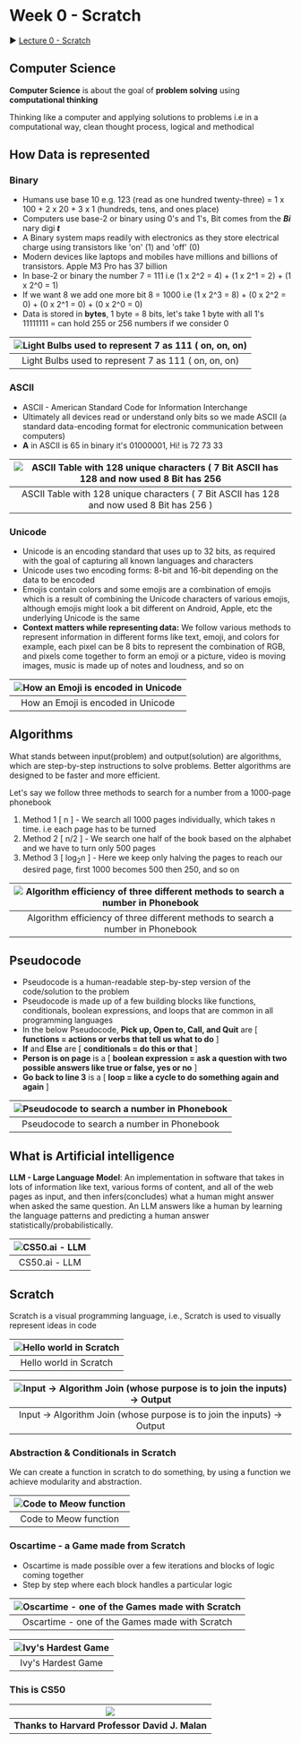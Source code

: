 # Week 0 - Scratch

▶️ [Lecture 0 - Scratch](https://video.cs50.io/3LPJfIKxwWc)

## Computer Science

**Computer Science** is about the goal of **problem solving** using **computational thinking**

Thinking like a computer and applying solutions to problems i.e in a computational way, clean thought process, logical and methodical

## How Data is represented

### Binary

- Humans use base 10 e.g. 123 (read as one hundred twenty-three) = 1 x 100 + 2 x 20 + 3 x 1 (hundreds, tens, and ones place)
- Computers use base-2 or binary using 0's and 1's, Bit comes from the _**Bi**_ nary digi _**t**_
- A Binary system maps readily with electronics as they store electrical charge using transistors like 'on' (1) and 'off' (0)
- Modern devices like laptops and mobiles have millions and billions of transistors. Apple M3 Pro has 37 billion
- In base-2 or binary the number 7 = 111 i.e (1 x 2^2 = 4) + (1 x 2^1 = 2) + (1 x 2^0 = 1)
- If we want 8 we add one more bit 8 = 1000 i.e (1 x 2^3 = 8) + (0 x 2^2 = 0) + (0 x 2^1 = 0) + (0 x 2^0 = 0)
- Data is stored in **bytes**, 1 byte = 8 bits, let's take 1 byte with all 1's 11111111 = can hold 255 or 256 numbers if we consider 0

| ![Light Bulbs used to represent 7 as 111 ( on, on, on)](https://github.com/user-attachments/assets/c9a11472-c464-4441-995a-891215a31a9e) |
|:----------------------:|
| Light Bulbs used to represent 7 as 111 ( on, on, on) |

### ASCII

- ASCII - American Standard Code for Information Interchange
- Ultimately all devices read or understand only bits so we made ASCII (a standard data-encoding format for electronic communication between computers)
- **A** in ASCII is 65 in binary it's 01000001, Hi! is 72 73 33

| ![ASCII Table with 128 unique characters  ( 7 Bit ASCII has 128 and now used 8 Bit has 256 ](https://github.com/user-attachments/assets/03903ca2-cf3c-4bb6-9ec9-9fe5dfc10a4a) |
|:----------------------:|
| ASCII Table with 128 unique characters  ( 7 Bit ASCII has 128 and now used 8 Bit has 256 ) |

### Unicode

- Unicode is an encoding standard that uses up to 32 bits, as required with the goal of capturing all known languages and characters
- Unicode uses two encoding forms: 8-bit and 16-bit depending on the data to be encoded
- Emojis contain colors and some emojis are a combination of emojis which is a result of combining the Unicode characters of various emojis, although emojis might look a bit different on Android, Apple, etc the underlying Unicode is the same
- **Context matters while representing data:** We follow various methods to represent information in different forms like text, emoji, and colors for example, each pixel can be 8 bits to represent the combination of RGB, and pixels come together to form an emoji or a picture, video is moving images, music is made up of notes and loudness, and so on

| ![How an Emoji is encoded in Unicode](https://github.com/user-attachments/assets/1b4799fd-3873-4cb1-8bfe-1b7b6d8d4f9a) |
|:----------------------:|
| How an Emoji is encoded in Unicode |

## Algorithms

What stands between input(problem) and output(solution) are algorithms, which are step-by-step instructions to solve problems. Better algorithms are designed to be faster and more efficient.

Let's say we follow three methods to search for a number from a 1000-page phonebook
1. Method 1 [ n ] - We search all 1000 pages individually, which takes n time. i.e each page has to be turned
2. Method 2 [ n/2 ] - We search one half of the book based on the alphabet and we have to turn only 500 pages
3. Method 3 [ log<sub>2</sub>n ] - Here we keep only halving the pages to reach our desired page, first 1000 becomes 500 then 250, and so on

| ![Algorithm efficiency of three different methods to search a number in Phonebook](https://github.com/user-attachments/assets/6104e944-76ea-43d4-92ac-affafc4527bb) |
|:----------------------:|
| Algorithm efficiency of three different methods to search a number in Phonebook |

## Pseudocode

- Pseudocode is a human-readable step-by-step version of the code/solution to the problem
- Pseudocode is made up of a few building blocks like functions, conditionals, boolean expressions, and loops that are common in all programming languages
- In the below Pseudocode, **Pick up, Open to, Call, and Quit** are [ **functions = actions or verbs that tell us what to do** ]
- **If** and **Else** are [ **conditionals = do this or that** ]
- **Person is on page** is a [ **boolean expression = ask a question with two possible answers like true or false, yes or no** ]
- **Go back to line 3** is a [ **loop = like a cycle to do something again and again** ]

| ![Pseudocode to search a number in Phonebook](https://github.com/user-attachments/assets/4298e506-4acd-4322-9697-abf48b4f4bb4) |
|:----------------------:|
| Pseudocode to search a number in Phonebook |

## What is Artificial intelligence

**LLM - Large Language Model**: An implementation in software that takes in lots of information like text, various forms of content, and all of the web pages as input, and then infers(concludes) what a human might answer when asked the same question. An LLM answers like a human by learning the language patterns and predicting a human answer statistically/probabilistically.

| ![CS50.ai - LLM](https://github.com/user-attachments/assets/df13b113-7e27-44c1-97e3-e877ba7c1b38) |
|:----------------------:|
| CS50.ai - LLM |

## Scratch

Scratch is a visual programming language, i.e., Scratch is used to visually represent ideas in code

| ![Hello world in Scratch](https://github.com/user-attachments/assets/c4dbf895-4470-43ee-a942-afae4837477c) |
|:----------------------:|
| Hello world in Scratch |

| ![Input -> Algorithm Join (whose purpose is to join the inputs) -> Output](https://github.com/user-attachments/assets/7fed3015-262d-47e3-80d3-ad7826350c6f) |
|:----------------------:|
| Input -> Algorithm Join (whose purpose is to join the inputs) -> Output |

### Abstraction & Conditionals in Scratch
We can create a function in scratch to do something, by using a function we achieve modularity and abstraction.

| ![Code to Meow function](https://github.com/user-attachments/assets/cb0e6a04-96ba-4ed2-a383-912f0975864d) |
|:----------------------:|
| Code to Meow function |

### Oscartime - a Game made from Scratch

- Oscartime is made possible over a few iterations and blocks of logic coming together
- Step by step where each block handles a particular logic

| ![Oscartime - one of the Games made with Scratch](https://github.com/user-attachments/assets/06c51359-8b87-4ed6-a395-0a4ea375e1b8) |
|:----------------------:|
| Oscartime - one of the Games made with Scratch |

| ![Ivy's Hardest Game](https://github.com/user-attachments/assets/079bf78c-998a-4d6a-a4fb-ae114fd81d71) |
|:----------------------:|
| Ivy's Hardest Game |

### This is CS50
| ![](https://github.com/user-attachments/assets/ac559ad9-2055-4f04-9951-17299d827d46) |
|:----------------------:|
| **Thanks to Harvard Professor David J. Malan** |
